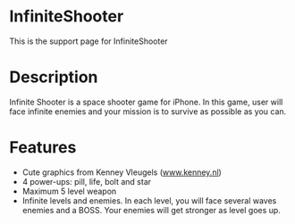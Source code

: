 # InfiniteShooter
This is the support page for InfiniteShooter 

# Description
Infinite Shooter is a space shooter game for iPhone. In this game, user will face infinite enemies and your mission is to survive as possible as you can.

# Features
- Cute graphics from Kenney Vleugels (www.kenney.nl)
- 4 power-ups: pill, life, bolt and star
- Maximum 5 level weapon
- Infinite levels and enemies. In each level, you will face several waves enemies and a BOSS. Your enemies will get stronger as level goes up. 
